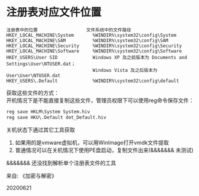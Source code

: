# 注册表对应文件位置

```
注册表中的位置                  文件系统中的文件路径
HKEY_LOCAL_MACHINE\System       %WINDIR%\system32\config\System
HKEY_LOCAL_MACHINE\SAM          %WINDIR%\system32\config\SAM
HKEY_LOCAL_MACHINE\Security     %WINDIR%\system32\config\Security
HKEY_LOCAL_MACHINE\Software     %WINDIR%\system32\config\Software
HKEY_USERS\User SID             Windows XP 及之前版本为 Documents and Settings\User\NTUSER.dat；
                                Windows Vista 及之后版本为 User\User\NTUSER.dat
HKEY_USERS\.Default             %WINDIR%\system32\config\default
```

获取这些文件的方式：  
开机情况下是不能直接复制这些文件，管理员权限下可以使用reg命令保存文件：  
```r
reg save HKLM\System System.hiv
reg save HKU\.Default dot_Default.hiv
```

关机状态下通过其它工具获取  
1. 如果用的是vmware虚拟机，可以用WinImage打开vmdk文件提取
2. 普通情况可以在关机情况下使用PE盘启动，复制文件出来(&&&&&&& 未测试)

&&&&&&& 还没找到解析单个注册表文件的工具  


来自: 《加密与解密》  

20200621  
